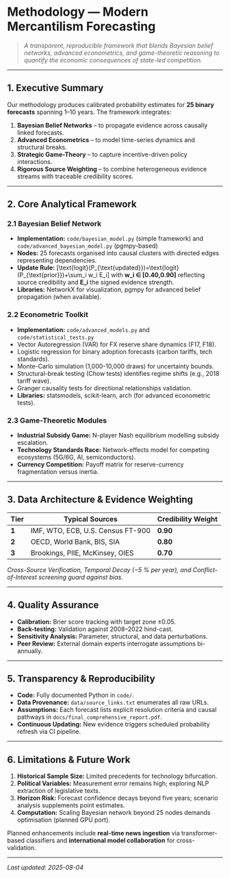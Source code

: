 # Methodology — Modern Mercantilism Forecasting

> *A transparent, reproducible framework that blends Bayesian belief networks, advanced econometrics, and game-theoretic reasoning to quantify the economic consequences of state-led competition.*

---

## 1. Executive Summary
Our methodology produces calibrated probability estimates for **25 binary forecasts** spanning 1–10 years. The framework integrates:

1. **Bayesian Belief Networks** – to propagate evidence across causally linked forecasts.
2. **Advanced Econometrics** – to model time-series dynamics and structural breaks.
3. **Strategic Game-Theory** – to capture incentive-driven policy interactions.
4. **Rigorous Source Weighting** – to combine heterogeneous evidence streams with traceable credibility scores.

---

## 2. Core Analytical Framework
### 2.1 Bayesian Belief Network
* **Implementation:** `code/bayesian_model.py` (simple framework) and `code/advanced_bayesian_model.py` (pgmpy-based)
* **Nodes:** 25 forecasts organised into causal clusters with directed edges representing dependencies.
* **Update Rule:**
\[\text{logit}(P_{\text{updated}})=\text{logit}(P_{\text{prior}})+\sum_i w_i E_i\]
with **w\_i ∈ [0.40,0.90]** reflecting source credibility and **E\_i** the signed evidence strength.
* **Libraries:** NetworkX for visualization, pgmpy for advanced belief propagation (when available).

### 2.2 Econometric Toolkit
* **Implementation:** `code/advanced_models.py` and `code/statistical_tests.py`
* Vector Autoregression (VAR) for FX reserve share dynamics (F17, F18).
* Logistic regression for binary adoption forecasts (carbon tariffs, tech standards).
* Monte-Carlo simulation (1,000-10,000 draws) for uncertainty bounds.
* Structural-break testing (Chow tests) identifies regime shifts (e.g., 2018 tariff wave).
* Granger causality tests for directional relationships validation.
* **Libraries:** statsmodels, scikit-learn, arch (for advanced econometric tests).

### 2.3 Game-Theoretic Modules
* **Industrial Subsidy Game:** N-player Nash equilibrium modelling subsidy escalation.
* **Technology Standards Race:** Network-effects model for competing ecosystems (5G/6G, AI, semiconductors).
* **Currency Competition:** Payoff matrix for reserve-currency fragmentation versus inertia.

---

## 3. Data Architecture & Evidence Weighting
| Tier | Typical Sources | Credibility Weight |
|------|-----------------|--------------------|
| **1** | IMF, WTO, ECB, U.S. Census FT-900 | **0.90** |
| **2** | OECD, World Bank, BIS, SIA | **0.80** |
| **3** | Brookings, PIIE, McKinsey, OIES | **0.70** |

*Cross-Source Verification, Temporal Decay (−5 % per year), and Conflict-of-Interest screening guard against bias.*

---

## 4. Quality Assurance
* **Calibration:** Brier score tracking with target zone ±0.05.
* **Back-testing:** Validation against 2008–2022 hind-cast.
* **Sensitivity Analysis:** Parameter, structural, and data perturbations.
* **Peer Review:** External domain experts interrogate assumptions bi-annually.

---

## 5. Transparency & Reproducibility
* **Code:** Fully documented Python in `code/`.
* **Data Provenance:** `data/source_links.txt` enumerates all raw URLs.
* **Assumptions:** Each forecast lists explicit resolution criteria and causal pathways in `docs/final_comprehensive_report.pdf`.
* **Continuous Updating:** New evidence triggers scheduled probability refresh via CI pipeline.

---

## 6. Limitations & Future Work
1. **Historical Sample Size:** Limited precedents for technology bifurcation.
2. **Political Variables:** Measurement error remains high; exploring NLP extraction of legislative texts.
3. **Horizon Risk:** Forecast confidence decays beyond five years; scenario analysis supplements point estimates.
4. **Computation:** Scaling Bayesian network beyond 25 nodes demands optimisation (planned GPU port).

Planned enhancements include **real-time news ingestion** via transformer-based classifiers and **international model collaboration** for cross-validation.

---

*Last updated: 2025-08-04*
